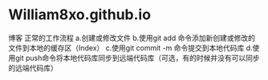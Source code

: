 # William8xo.github.io
博客
正常的工作流程
a.创建或修改文件
b.使用git add 命令添加新创建或修改的文件到本地的缓存区（Index）
c.使用git commit -m 命令提交到本地代码库 
d.使用git push命令将本地代码库同步到远端代码库（可选，有的时候并没有可以同步的远端代码库）
